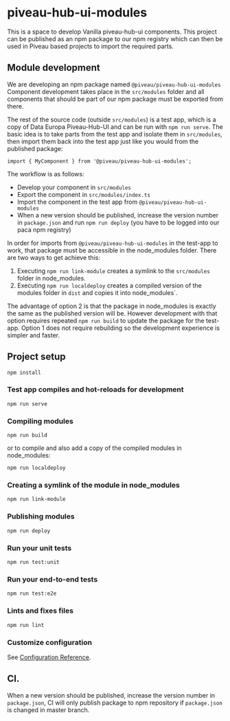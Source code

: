 # piveau-hub-ui-modules

This is a space to develop Vanilla piveau-hub-ui components. 
This project can be published as an npm package to our npm registry
which can then be used in Piveau based projects to import the
required parts.

## Module development

We are developing an npm package named `@piveau/piveau-hub-ui-modules`
Component development takes place in the `src/modules` folder and
all components that should be part of our npm package must be 
exported from there.

The rest of the source code (outside `src/modules`) is a test app, which is a copy of Data Europa
Piveau-Hub-UI and can be run with `npm run serve`. The basic idea is to take parts from 
the test app and isolate them in `src/modules`, then import them back into the test 
app just like you would from the published package:

```
import { MyComponent } from '@piveau/piveau-hub-ui-modules';
```

The workflow is as follows:

  * Develop your component in `src/modules`
  * Export the component in `src/modules/index.ts`
  * Import the component in the test app from `@piveau/piveau-hub-ui-modules`
  * When a new version should be published, increase the version number in `package.json` and run `npm run deploy` (you have to be logged into our paca npm registry)

In order for imports from `@piveau/piveau-hub-ui-modules` in the test-app to work, that package must be accessible in the node_modules folder.
There are two ways to get achieve this:

  1. Executing `npm run link-module` creates a symlink to the `src/modules` folder in node_modules.
  2. Executing `npm run localdeploy` creates a compiled version of the modules folder in `dist` and copies it into node_modules`.

The advantage of option 2 is that the package in node_modules is exactly the same as the published version will be.
However development with that option requires repeated `npm run build` to update the package for the test-app.
Option 1 does not require rebuilding so the development experience is simpler and faster.

## Project setup
```
npm install
```

### Test app compiles and hot-reloads for development
```
npm run serve
```

### Compiling modules
```
npm run build
```

or to compile and also add a copy of the compiled modules in node_modules:

```
npm run localdeploy
```

### Creating a symlink of the module in node_modules
```
npm run link-module
```

### Publishing modules
```
npm run deploy
```

### Run your unit tests
```
npm run test:unit
```

### Run your end-to-end tests
```
npm run test:e2e
```

### Lints and fixes files
```
npm run lint
```

### Customize configuration
See [Configuration Reference](https://cli.vuejs.org/config/).

## CI.

When a new version should be published, increase the version number in `package.json`, CI will only publish package to npm repository if `package.json` is changed in master branch.
